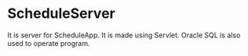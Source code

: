 # ScheduleServer
It is server for ScheduleApp. 
It is made using Servlet.
Oracle SQL is also used to operate program.

